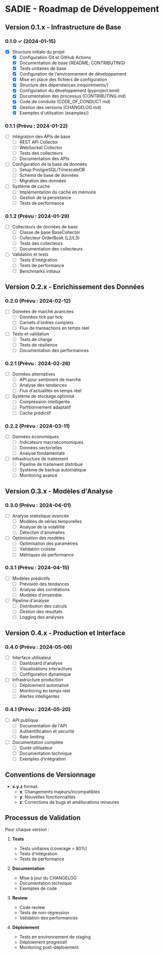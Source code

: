# SADIE - Roadmap de Développement

## Version 0.1.x - Infrastructure de Base
### 0.1.0 ✓ (2024-01-15)
- [x] Structure initiale du projet
  - [x] Configuration Git et GitHub Actions
  - [x] Documentation de base (README, CONTRIBUTING)
  - [x] Tests unitaires de base
  - [x] Configuration de l'environnement de développement
  - [x] Mise en place des fichiers de configuration
  - [x] Structure des dépendances (requirements/)
  - [x] Configuration du développement (pyproject.toml)
  - [x] Documentation des processus (CONTRIBUTING.md)
  - [x] Code de conduite (CODE_OF_CONDUCT.md)
  - [x] Gestion des versions (CHANGELOG.md)
  - [x] Exemples d'utilisation (examples/)

### 0.1.1 (Prévu : 2024-01-22)
- [ ] Intégration des APIs de base
  - [ ] REST API Collector
  - [ ] WebSocket Collector
  - [ ] Tests des collecteurs
  - [ ] Documentation des APIs
- [ ] Configuration de la base de données
  - [ ] Setup PostgreSQL/TimescaleDB
  - [ ] Schéma de base de données
  - [ ] Migration des données
- [ ] Système de cache
  - [ ] Implémentation du cache en mémoire
  - [ ] Gestion de la persistance
  - [ ] Tests de performance

### 0.1.2 (Prévu : 2024-01-29)
- [ ] Collecteurs de données de base
  - [ ] Classe de base BaseCollector
  - [ ] Collecteur OrderBook (L2/L3)
  - [ ] Tests des collecteurs
  - [ ] Documentation des collecteurs
- [ ] Validation et tests
  - [ ] Tests d'intégration
  - [ ] Tests de performance
  - [ ] Benchmarks initiaux

## Version 0.2.x - Enrichissement des Données
### 0.2.0 (Prévu : 2024-02-12)
- [ ] Données de marché avancées
  - [ ] Données tick par tick
  - [ ] Carnets d'ordres complets
  - [ ] Flux de transactions en temps réel
- [ ] Tests et validation
  - [ ] Tests de charge
  - [ ] Tests de résilience
  - [ ] Documentation des performances

### 0.2.1 (Prévu : 2024-02-26)
- [ ] Données alternatives
  - [ ] API pour sentiment de marché
  - [ ] Analyse des tendances
  - [ ] Flux d'actualités en temps réel
- [ ] Système de stockage optimisé
  - [ ] Compression intelligente
  - [ ] Partitionnement adaptatif
  - [ ] Cache prédictif

### 0.2.2 (Prévu : 2024-03-11)
- [ ] Données économiques
  - [ ] Indicateurs macroéconomiques
  - [ ] Données sectorielles
  - [ ] Analyse fondamentale
- [ ] Infrastructure de traitement
  - [ ] Pipeline de traitement distribué
  - [ ] Système de backup automatique
  - [ ] Monitoring avancé

## Version 0.3.x - Modèles d'Analyse
### 0.3.0 (Prévu : 2024-04-01)
- [ ] Analyse statistique avancée
  - [ ] Modèles de séries temporelles
  - [ ] Analyse de la volatilité
  - [ ] Détection d'anomalies
- [ ] Optimisation des modèles
  - [ ] Optimisation des paramètres
  - [ ] Validation croisée
  - [ ] Métriques de performance

### 0.3.1 (Prévu : 2024-04-15)
- [ ] Modèles prédictifs
  - [ ] Prévision des tendances
  - [ ] Analyse des corrélations
  - [ ] Modèles d'ensemble
- [ ] Pipeline d'analyse
  - [ ] Distribution des calculs
  - [ ] Gestion des résultats
  - [ ] Logging des analyses

## Version 0.4.x - Production et Interface
### 0.4.0 (Prévu : 2024-05-06)
- [ ] Interface utilisateur
  - [ ] Dashboard d'analyse
  - [ ] Visualisations interactives
  - [ ] Configuration dynamique
- [ ] Infrastructure production
  - [ ] Déploiement automatisé
  - [ ] Monitoring en temps réel
  - [ ] Alertes intelligentes

### 0.4.1 (Prévu : 2024-05-20)
- [ ] API publique
  - [ ] Documentation de l'API
  - [ ] Authentification et sécurité
  - [ ] Rate limiting
- [ ] Documentation complète
  - [ ] Guide utilisateur
  - [ ] Documentation technique
  - [ ] Exemples d'intégration

## Conventions de Versionnage
- **x.y.z** format:
  - **x**: Changements majeurs/incompatibles
  - **y**: Nouvelles fonctionnalités
  - **z**: Corrections de bugs et améliorations mineures

## Processus de Validation
Pour chaque version :
1. **Tests**
   - Tests unitaires (coverage > 80%)
   - Tests d'intégration
   - Tests de performance

2. **Documentation**
   - Mise à jour du CHANGELOG
   - Documentation technique
   - Exemples de code

3. **Review**
   - Code review
   - Tests de non-régression
   - Validation des performances

4. **Déploiement**
   - Tests en environnement de staging
   - Déploiement progressif
   - Monitoring post-déploiement 
